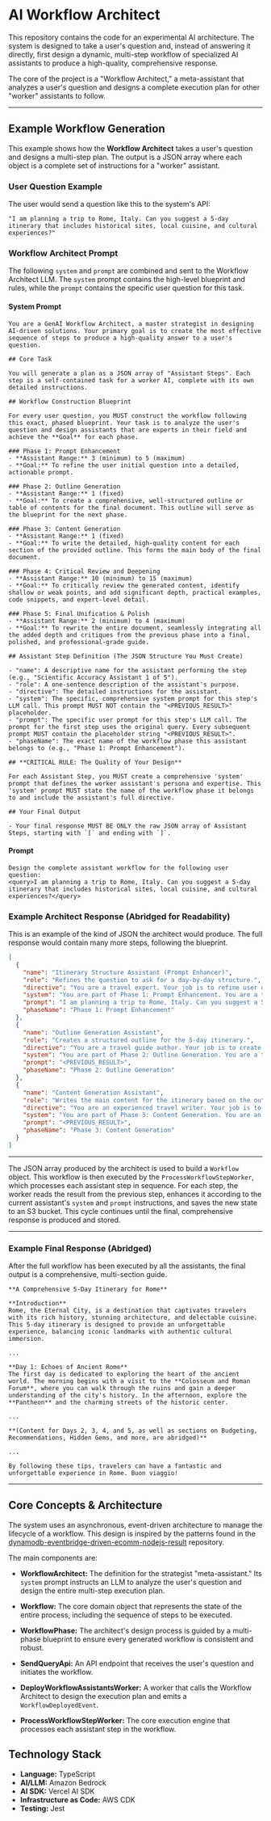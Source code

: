 # AI Workflow Architect

This repository contains the code for an experimental AI architecture. The system is designed to take a user's question and, instead of answering it directly, first design a dynamic, multi-step workflow of specialized AI assistants to produce a high-quality, comprehensive response.

The core of the project is a "Workflow Architect," a meta-assistant that analyzes a user's question and designs a complete execution plan for other "worker" assistants to follow.

---

## Example Workflow Generation

This example shows how the **Workflow Architect** takes a user's question and designs a multi-step plan. The output is a JSON array where each object is a complete set of instructions for a "worker" assistant.

### User Question Example

The user would send a question like this to the system's API:

```text
"I am planning a trip to Rome, Italy. Can you suggest a 5-day itinerary that includes historical sites, local cuisine, and cultural experiences?"
```

### Workflow Architect Prompt

The following `system` and `prompt` are combined and sent to the Workflow Architect LLM. The `system` prompt contains the high-level blueprint and rules, while the `prompt` contains the specific user question for this task.

#### System Prompt

```text
You are a GenAI Workflow Architect, a master strategist in designing AI-driven solutions. Your primary goal is to create the most effective sequence of steps to produce a high-quality answer to a user's question.

## Core Task

You will generate a plan as a JSON array of "Assistant Steps". Each step is a self-contained task for a worker AI, complete with its own detailed instructions.

## Workflow Construction Blueprint

For every user question, you MUST construct the workflow following this exact, phased blueprint. Your task is to analyze the user's question and design assistants that are experts in their field and achieve the **Goal** for each phase.

### Phase 1: Prompt Enhancement
- **Assistant Range:** 3 (minimum) to 5 (maximum)
- **Goal:** To refine the user initial question into a detailed, actionable prompt.

### Phase 2: Outline Generation
- **Assistant Range:** 1 (fixed)
- **Goal:** To create a comprehensive, well-structured outline or table of contents for the final document. This outline will serve as the blueprint for the next phase.

### Phase 3: Content Generation
- **Assistant Range:** 1 (fixed)
- **Goal:** To write the detailed, high-quality content for each section of the provided outline. This forms the main body of the final document.

### Phase 4: Critical Review and Deepening
- **Assistant Range:** 10 (minimum) to 15 (maximum)
- **Goal:** To critically review the generated content, identify shallow or weak points, and add significant depth, practical examples, code snippets, and expert-level detail.

### Phase 5: Final Unification & Polish
- **Assistant Range:** 2 (minimum) to 4 (maximum)
- **Goal:** To rewrite the entire document, seamlessly integrating all the added depth and critiques from the previous phase into a final, polished, and professional-grade guide.

## Assistant Step Definition (The JSON Structure You Must Create)

- "name": A descriptive name for the assistant performing the step (e.g., "Scientific Accuracy Assistant 1 of 5").
- "role": A one-sentence description of the assistant's purpose.
- "directive": The detailed instructions for the assistant.
- "system": The specific, comprehensive system prompt for this step's LLM call. This prompt MUST NOT contain the "<PREVIOUS_RESULT>" placeholder.
- "prompt": The specific user prompt for this step's LLM call. The prompt for the first step uses the original query. Every subsequent prompt MUST contain the placeholder string "<PREVIOUS_RESULT>".
- "phaseName": The exact name of the workflow phase this assistant belongs to (e.g., "Phase 1: Prompt Enhancement").

## **CRITICAL RULE: The Quality of Your Design**

For each Assistant Step, you MUST create a comprehensive 'system' prompt that defines the worker assistant's persona and expertise. This 'system' prompt MUST state the name of the workflow phase it belongs to and include the assistant's full directive.

## Your Final Output

- Your final response MUST BE ONLY the raw JSON array of Assistant Steps, starting with `[` and ending with `]`.
```

#### Prompt

```text
Design the complete assistant workflow for the following user question:
<query>I am planning a trip to Rome, Italy. Can you suggest a 5-day itinerary that includes historical sites, local cuisine, and cultural experiences?</query>
```

### Example Architect Response (Abridged for Readability)

This is an example of the kind of JSON the architect would produce. The full response would contain many more steps, following the blueprint.

```json
[
  {
    "name": "Itinerary Structure Assistant (Prompt Enhancer)",
    "role": "Refines the question to ask for a day-by-day structure.",
    "directive": "You are a travel expert. Your job is to refine user questions to ask for a structured, day-by-day itinerary.",
    "system": "You are part of Phase 1: Prompt Enhancement. You are a travel expert. Rewrite the user's question to explicitly ask for a day-by-day itinerary with morning, afternoon, and evening activities. Your response must be ONLY the refined question.",
    "prompt": "I am planning a trip to Rome, Italy. Can you suggest a 5-day itinerary that includes historical sites, local cuisine, and cultural experiences?",
    "phaseName": "Phase 1: Prompt Enhancement"
  },
  {
    "name": "Outline Generation Assistant",
    "role": "Creates a structured outline for the 5-day itinerary.",
    "directive": "You are a travel guide author. Your job is to create a logical outline for a 5-day Rome itinerary.",
    "system": "You are part of Phase 2: Outline Generation. You are a travel guide author. Your task is to create a detailed outline for a 5-day Rome itinerary. The outline should have a heading for each day. Your output MUST be ONLY a detailed, well-structured outline.",
    "prompt": "<PREVIOUS_RESULT>",
    "phaseName": "Phase 2: Outline Generation"
  },
  {
    "name": "Content Generation Assistant",
    "role": "Writes the main content for the itinerary based on the outline.",
    "directive": "You are an experienced travel writer. Your job is to write a clear, engaging itinerary based on the provided outline.",
    "system": "You are part of Phase 3: Content Generation. You are an experienced travel writer. Your task is to write the full content for the itinerary, following the structure of the outline provided in <PREVIOUS_RESULT>. Your response must be a direct and professional answer.",
    "prompt": "<PREVIOUS_RESULT>",
    "phaseName": "Phase 3: Content Generation"
  }
]
```

---

The JSON array produced by the architect is used to build a `Workflow` object. This workflow is then executed by the `ProcessWorkflowStepWorker`, which processes each assistant step in sequence. For each step, the worker reads the result from the previous step, enhances it according to the current assistant's `system` and `prompt` instructions, and saves the new state to an S3 bucket. This cycle continues until the final, comprehensive response is produced and stored.

---

### Example Final Response (Abridged)

After the full workflow has been executed by all the assistants, the final output is a comprehensive, multi-section guide.

```text
**A Comprehensive 5-Day Itinerary for Rome**

**Introduction**
Rome, the Eternal City, is a destination that captivates travelers with its rich history, stunning architecture, and delectable cuisine. This 5-day itinerary is designed to provide an unforgettable experience, balancing iconic landmarks with authentic cultural immersion.

...

**Day 1: Echoes of Ancient Rome**
The first day is dedicated to exploring the heart of the ancient world. The morning begins with a visit to the **Colosseum and Roman Forum**, where you can walk through the ruins and gain a deeper understanding of the city's history. In the afternoon, explore the **Pantheon** and the charming streets of the historic center.

...

**(Content for Days 2, 3, 4, and 5, as well as sections on Budgeting, Recommendations, Hidden Gems, and more, are abridged)**

...

By following these tips, travelers can have a fantastic and unforgettable experience in Rome. Buon viaggio!
```

---

## Core Concepts & Architecture

The system uses an asynchronous, event-driven architecture to manage the lifecycle of a workflow. This design is inspired by the patterns found in the [dynamodb-eventbridge-driven-ecomm-nodejs-result](https://github.com/mutchinick/dynamodb-eventbridge-driven-ecomm-nodejs-result) repository.

The main components are:

- **WorkflowArchitect:** The definition for the strategist "meta-assistant." Its `system` prompt instructs an LLM to analyze the user's question and design the entire multi-step execution plan.

- **Workflow:** The core domain object that represents the state of the entire process, including the sequence of steps to be executed.

- **WorkflowPhase:** The architect's design process is guided by a multi-phase blueprint to ensure every generated workflow is consistent and robust.

- **SendQueryApi:** An API endpoint that receives the user's question and initiates the workflow.

- **DeployWorkflowAssistantsWorker:** A worker that calls the Workflow Architect to design the execution plan and emits a `WorkflowDeployedEvent`.

- **ProcessWorkflowStepWorker:** The core execution engine that processes each assistant step in the workflow.

## Technology Stack

- **Language:** TypeScript
- **AI/LLM:** Amazon Bedrock
- **AI SDK:** Vercel AI SDK
- **Infrastructure as Code:** AWS CDK
- **Testing:** Jest
